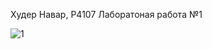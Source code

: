 Худер Навар, P4107
Лаборатоная работа №1

![1](https://github.com/Nawwar14/lab1/assets/147875072/bce8243f-4b05-466a-9726-fc15e9ecfc3f)
